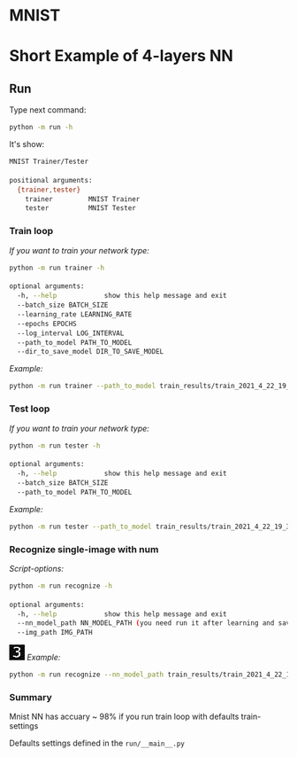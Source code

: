 # MNIST
# Short Example of 4-layers NN 

## Run
Type next command:

```bash
python -m run -h
```

It's show:
```bash
MNIST Trainer/Tester

positional arguments:
  {trainer,tester}
    trainer         MNIST Trainer
    tester          MNIST Tester
```

### Train loop
*If you want to train your network type:*
```bash
python -m run trainer -h

optional arguments:
  -h, --help            show this help message and exit
  --batch_size BATCH_SIZE
  --learning_rate LEARNING_RATE
  --epochs EPOCHS
  --log_interval LOG_INTERVAL
  --path_to_model PATH_TO_MODEL
  --dir_to_save_model DIR_TO_SAVE_MODEL
```
*Example:*
```bash
python -m run trainer --path_to_model train_results/train_2021_4_22_19_3_59 --dir_to_save_model train_results
```

### Test loop
*If you want to train your network type:*
```bash
python -m run tester -h

optional arguments:
  -h, --help            show this help message and exit
  --batch_size BATCH_SIZE
  --path_to_model PATH_TO_MODEL
```
*Example:*
```bash
python -m run tester --path_to_model train_results/train_2021_4_22_19_3_59
```

### Recognize single-image with num
*Script-options:*
```bash
python -m run recognize -h

optional arguments:
  -h, --help            show this help message and exit
  --nn_model_path NN_MODEL_PATH (you need run it after learning and saving NN-model)
  --img_path IMG_PATH
```
![](https://raw.githubusercontent.com/SpceForMind/MNIST/main/img/3.png)
*Example:*

```bash
python -m run recognize --nn_model_path train_results/train_2021_4_22_19_3_59 --img_path img/3.jpg
```

### Summary
Mnist NN has accuary ~ 98% if you run train loop with defaults train-settings


Defaults settings defined in the `run/__main__.py`


